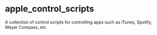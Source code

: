 # apple_control_scripts
A collection of control scripts for controlling apps such as iTunes, Spotify, Meyer Compass, etc
